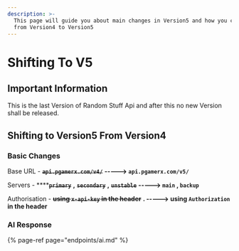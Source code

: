 ```yaml
---
description: >-
  This page will guide you about main changes in Version5 and how you can shift
  from Version4 to Version5
---
```


# Shifting To V5

## Important Information

This is the last Version of Random Stuff Api and after this no new Version shall be released.

## Shifting to Version5 From Version4

### Basic Changes

Base URL - ~~**`api.pgamerx.com/v4/`**~~  **-----&gt; `api.pgamerx.com/v5/`**

Servers - ****~~**`primary`**~~ **,** ~~**`secondary`**~~ **,** ~~**`unstable`**~~  **-----&gt;  `main` , `backup`**

Authorisation - ~~**using `x-api-key` in the header**~~ **. -----&gt; using `Authorization` in the header**

### AI Response

{% page-ref page="endpoints/ai.md" %}







